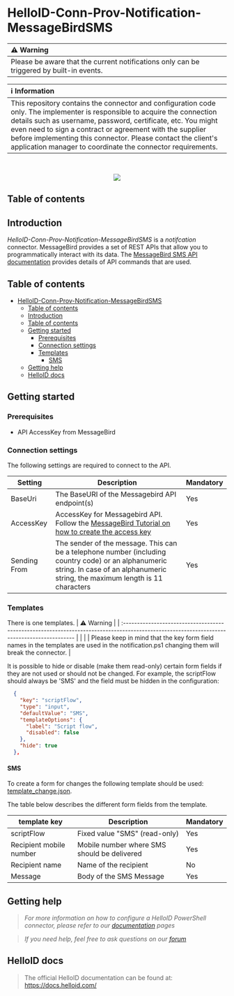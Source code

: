 # HelloID-Conn-Prov-Notification-MessageBirdSMS

| :warning: Warning |
|:---------------------------|
| Please be aware that the current notifications only can be triggered by built-in events.  |

| :information_source: Information |
|:---------------------------|
| This repository contains the connector and configuration code only. The implementer is responsible to acquire the connection details such as username, password, certificate, etc. You might even need to sign a contract or agreement with the supplier before implementing this connector. Please contact the client's application manager to coordinate the connector requirements.       |
<br />
<p align="center"> 
  <img src="https://developers.messagebird.com/img/glyph.svg">
</p>

## Table of contents

## Introduction

_HelloID-Conn-Prov-Notification-MessageBirdSMS_ is a _notifcation_ connector. MessageBird provides a set of REST APIs that allow you to programmatically interact with its data. The [MessageBird SMS API documentation](https://developers.messagebird.com/api/sms-messaging/#api-endpoint) provides details of API commands that are used.

## Table of contents

- [HelloID-Conn-Prov-Notification-MessageBirdSMS](#helloid-conn-prov-notification-messagebirdsms)
  - [Table of contents](#table-of-contents)
  - [Introduction](#introduction)
  - [Table of contents](#table-of-contents-1)
  - [Getting started](#getting-started)
    - [Prerequisites](#prerequisites)
    - [Connection settings](#connection-settings)
    - [Templates](#templates)
      - [SMS](#sms)
  - [Getting help](#getting-help)
  - [HelloID docs](#helloid-docs)

## Getting started
### Prerequisites

  - API AccessKey from MessageBird  

### Connection settings

The following settings are required to connect to the API.

| Setting              | Description                                                | Mandatory |
| -------------------- | ---------------------------------------------------------  | --------- |
| BaseUri              | The BaseURI of the Messagebird API endpoint(s)             | Yes       |
| AccessKey            | AccessKey for Messagebird API. Follow the [MessageBird Tutorial on how to create the access key](https://developers.messagebird.com/tutorials/getting-started-101/)  | Yes       |
| Sending From         | The sender of the message. This can be a telephone number (including country code) or an alphanumeric string. In case of an alphanumeric string, the maximum length is 11 characters     | Yes       |

### Templates

There is one templates.
| :warning: Warning                                                                                                                           |
| :------------------------------------------------------------------------------------------------------------------------------------------ |
|                                                                                                                                             |
| Please keep in mind that the key form field names in the templates are used in the notification.ps1 changing them will break the connector. |

It is possible to hide or disable (make them read-only) certain form fields if they are not used or should not be changed. For example, the scriptFlow should always be 'SMS' and the field must be hidden in the configuration:

```JSON
  {
    "key": "scriptFlow",
    "type": "input",
    "defaultValue": "SMS",
    "templateOptions": {
      "label": "Script flow",
      "disabled": false
    },
    "hide": true
  },
```

#### SMS
To create a form for changes the following template should be used: [template_change.json](https://github.com/Tools4everBV/HelloID-Conn-Prov-Notification-MessageBirdSMS/blob/main/template_change.json).

The table below describes the different form fields from the template.

| template key              | Description                                                                      | Mandatory |
| ------------------------  | -------------------------------------------------------------------------------- | --------- |
| scriptFlow                | Fixed value "SMS" (read-only)                                                    | Yes       |
| Recipient mobile number   | Mobile number where SMS should be delivered                                      | Yes       |
| Recipient name            | Name of the recipient                                                            | No        |
| Message                   | Body of the SMS Message                                                          | Yes       |

## Getting help

> _For more information on how to configure a HelloID PowerShell connector, please refer to our [documentation](https://docs.helloid.com/en/provisioning/notifications--provisioning-/notification-systems--provisioning-) pages_

> _If you need help, feel free to ask questions on our [forum](https://forum.helloid.com/forum/helloid-connectors/provisioning/4929-helloid-conn-prov-notification-messagebirdsms)_

## HelloID docs

> The official HelloID documentation can be found at: https://docs.helloid.com/
